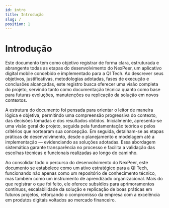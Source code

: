 ```yaml
---
id: intro
title: Introdução
slug: /
position: 1
---
```


# Introdução

Este documento tem como objetivo registrar de forma clara, estruturada e abrangente todas as etapas do desenvolvimento do NexPeer, um aplicativo digital mobile concebido e implementado para a QI Tech. Ao descrever seus objetivos, justificativas, metodologias adotadas, fases de execução e conclusões alcançadas, este registro busca oferecer uma visão completa do projeto, servindo tanto como documentação técnica quanto como base para futuras evoluções, manutenções ou replicação da solução em novos contextos.

A estrutura do documento foi pensada para orientar o leitor de maneira lógica e objetiva, permitindo uma compreensão progressiva do contexto, das decisões tomadas e dos resultados obtidos. Inicialmente, apresenta-se uma visão geral do projeto, seguida pela fundamentação teórica e pelos critérios que nortearam sua concepção. Em seguida, detalham-se as etapas práticas de desenvolvimento, desde o planejamento e modelagem até a implementação — evidenciando as soluções adotadas. Essa abordagem sistemática garante transparência no processo e facilita a validação das escolhas técnicas e funcionais realizadas ao longo do caminho.

Ao consolidar todo o percurso do desenvolvimento do NexPeer, este documento se estabelece como um ativo estratégico para a QI Tech, funcionando não apenas como um repositório de conhecimento técnico, mas também como um instrumento de aprendizado organizacional. Mais do que registrar o que foi feito, ele oferece subsídios para aprimoramentos contínuos, escalabilidade da solução e replicação de boas práticas em futuros projetos, reforçando o compromisso da empresa com a excelência em produtos digitais voltados ao mercado financeiro.

